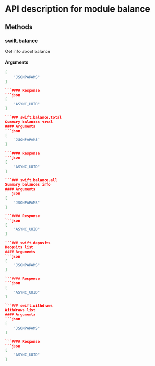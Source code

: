 # API description for module balance
## Methods
### swift.balance
Get info about balance
#### Arguments 
```json
[
    "JSONPARAMS"
]

```#### Response 
```json
[
    "ASYNC_UUID"
]

```### swift.balance.total
Summary balances total
#### Arguments 
```json
[
    "JSONPARAMS"
]

```#### Response 
```json
[
    "ASYNC_UUID"
]

```### swift.balance.all
Summary balances info
#### Arguments 
```json
[
    "JSONPARAMS"
]

```#### Response 
```json
[
    "ASYNC_UUID"
]

```### swift.deposits
Deopsits list
#### Arguments 
```json
[
    "JSONPARAMS"
]

```#### Response 
```json
[
    "ASYNC_UUID"
]

```### swift.withdraws
Withdraws list
#### Arguments 
```json
[
    "JSONPARAMS"
]

```#### Response 
```json
[
    "ASYNC_UUID"
]

```